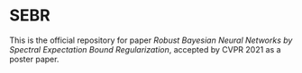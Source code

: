 # SEBR
This is the official repository for paper *Robust Bayesian Neural Networks by Spectral Expectation Bound Regularization*, accepted by CVPR 2021 as a poster paper.
